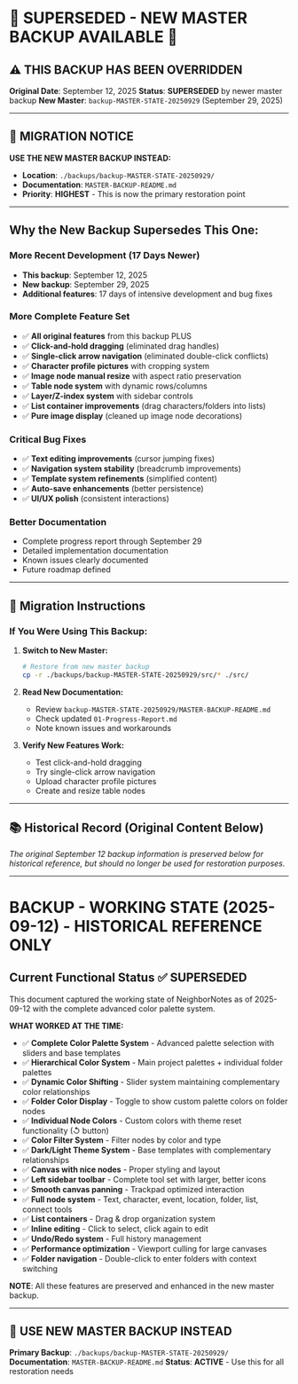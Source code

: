 # 🚨 **SUPERSEDED - NEW MASTER BACKUP AVAILABLE** 🚨

## **⚠️ THIS BACKUP HAS BEEN OVERRIDDEN**

**Original Date**: September 12, 2025
**Status**: **SUPERSEDED** by newer master backup
**New Master**: `backup-MASTER-STATE-20250929` (September 29, 2025)

---

## **🔄 MIGRATION NOTICE**

**USE THE NEW MASTER BACKUP INSTEAD:**
- **Location**: `./backups/backup-MASTER-STATE-20250929/`
- **Documentation**: `MASTER-BACKUP-README.md`
- **Priority**: **HIGHEST** - This is now the primary restoration point

---

## **Why the New Backup Supersedes This One:**

### **More Recent Development (17 Days Newer)**
- **This backup**: September 12, 2025
- **New backup**: September 29, 2025
- **Additional features**: 17 days of intensive development and bug fixes

### **More Complete Feature Set**
- ✅ **All original features** from this backup PLUS
- ✅ **Click-and-hold dragging** (eliminated drag handles)
- ✅ **Single-click arrow navigation** (eliminated double-click conflicts)
- ✅ **Character profile pictures** with cropping system
- ✅ **Image node manual resize** with aspect ratio preservation
- ✅ **Table node system** with dynamic rows/columns
- ✅ **Layer/Z-index system** with sidebar controls
- ✅ **List container improvements** (drag characters/folders into lists)
- ✅ **Pure image display** (cleaned up image node decorations)

### **Critical Bug Fixes**
- ✅ **Text editing improvements** (cursor jumping fixes)
- ✅ **Navigation system stability** (breadcrumb improvements)
- ✅ **Template system refinements** (simplified content)
- ✅ **Auto-save enhancements** (better persistence)
- ✅ **UI/UX polish** (consistent interactions)

### **Better Documentation**
- Complete progress report through September 29
- Detailed implementation documentation
- Known issues clearly documented
- Future roadmap defined

---

## **🔄 Migration Instructions**

### **If You Were Using This Backup:**

1. **Switch to New Master:**
   ```bash
   # Restore from new master backup
   cp -r ./backups/backup-MASTER-STATE-20250929/src/* ./src/
   ```

2. **Read New Documentation:**
   - Review `backup-MASTER-STATE-20250929/MASTER-BACKUP-README.md`
   - Check updated `01-Progress-Report.md`
   - Note known issues and workarounds

3. **Verify New Features Work:**
   - Test click-and-hold dragging
   - Try single-click arrow navigation
   - Upload character profile pictures
   - Create and resize table nodes

---

## **📚 Historical Record (Original Content Below)**

*The original September 12 backup information is preserved below for historical reference, but should no longer be used for restoration purposes.*

---

# BACKUP - WORKING STATE (2025-09-12) - **HISTORICAL REFERENCE ONLY**

## Current Functional Status ✅ **SUPERSEDED**

This document captured the working state of NeighborNotes as of 2025-09-12 with the complete advanced color palette system.

**WHAT WORKED AT THE TIME:**
- ✅ **Complete Color Palette System** - Advanced palette selection with sliders and base templates
- ✅ **Hierarchical Color System** - Main project palettes + individual folder palettes
- ✅ **Dynamic Color Shifting** - Slider system maintaining complementary color relationships
- ✅ **Folder Color Display** - Toggle to show custom palette colors on folder nodes
- ✅ **Individual Node Colors** - Custom colors with theme reset functionality (↺ button)
- ✅ **Color Filter System** - Filter nodes by color and type
- ✅ **Dark/Light Theme System** - Base templates with complementary relationships
- ✅ **Canvas with nice nodes** - Proper styling and layout
- ✅ **Left sidebar toolbar** - Complete tool set with larger, better icons
- ✅ **Smooth canvas panning** - Trackpad optimized interaction
- ✅ **Full node system** - Text, character, event, location, folder, list, connect tools
- ✅ **List containers** - Drag & drop organization system
- ✅ **Inline editing** - Click to select, click again to edit
- ✅ **Undo/Redo system** - Full history management
- ✅ **Performance optimization** - Viewport culling for large canvases
- ✅ **Folder navigation** - Double-click to enter folders with context switching

**NOTE**: All these features are preserved and enhanced in the new master backup.

---

## **🚀 USE NEW MASTER BACKUP INSTEAD**

**Primary Backup**: `./backups/backup-MASTER-STATE-20250929/`
**Documentation**: `MASTER-BACKUP-README.md`
**Status**: **ACTIVE** - Use this for all restoration needs